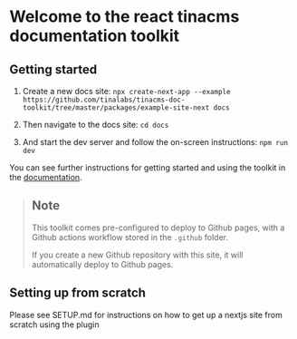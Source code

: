 # Welcome to the react tinacms documentation toolkit

## Getting started 

1. Create a new docs site: `npx create-next-app --example https://github.com/tinalabs/tinacms-doc-toolkit/tree/master/packages/example-site-next docs`

2. Then navigate to the docs site: `cd docs`

3. And start the dev server and follow the on-screen instructions: `npm run dev`

You can see further instructions for getting started and using the toolkit in the [documentation](https://tinalabs.github.io/tinacms-doc-toolkit/).

> ## Note
>
> This toolkit comes pre-configured to deploy to Github pages, with a Github actions workflow stored in the `.github` folder.
>
> If you create a new Github repository with this site, it will automatically deploy to Github pages.

## Setting up from scratch

Please see SETUP.md for instructions on how to get up a nextjs site from scratch using the plugin


